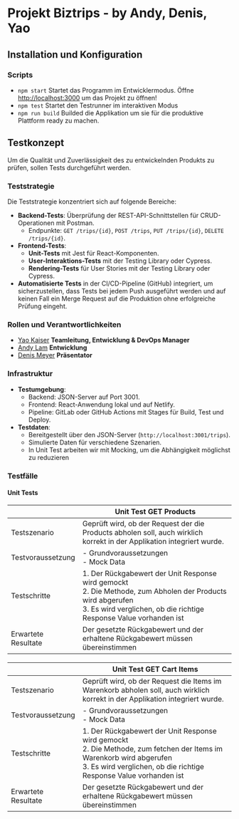 # Projekt Biztrips - by Andy, Denis, Yao

## Installation und Konfiguration

### Scripts

- `npm start`
Startet das Programm im Entwicklermodus. Öffne [http://localhost:3000](http://localhost:3000/) um das Projekt zu öffnen!
- `npm test`
Startet den Testrunner im interaktiven Modus
- `npm run build`
Builded die Applikation um sie für die produktive Plattform ready zu machen. 

## Testkonzept

Um die Qualität und Zuverlässigkeit des zu entwickelnden Produkts zu prüfen, sollen Tests durchgeführt werden. 

### Teststrategie

Die Teststrategie konzentriert sich auf folgende Bereiche:

- **Backend-Tests**: Überprüfung der REST-API-Schnittstellen für CRUD-Operationen mit Postman.
    - Endpunkte: `GET /trips/{id}`, `POST /trips`, `PUT /trips/{id}`, `DELETE /trips/{id}`.
- **Frontend-Tests**:
    - **Unit-Tests** mit Jest für React-Komponenten.
    - **User-Interaktions-Tests** mit der Testing Library oder Cypress.
    - **Rendering-Tests** für User Stories mit der Testing Library oder Cypress.
- **Automatisierte Tests** in der CI/CD-Pipeline (GitHub) integriert, um sicherzustellen, dass Tests bei jedem Push ausgeführt werden und auf keinen Fall ein Merge Request auf die Produktion ohne erfolgreiche Prüfung eingeht. 

### **Rollen und Verantwortlichkeiten**

- [Yao Kaiser](https://github.com/abbeynox) **Teamleitung, Entwicklung & DevOps Manager**
- [Andy Lam](https://github.com/hoshiguru) **Entwicklung**
- [Denis Meyer](https://github.com/meyden) **Präsentator**

### **Infrastruktur**

- **Testumgebung**:
    - Backend: JSON-Server auf Port 3001.
    - Frontend: React-Anwendung lokal und auf Netlify.
    - Pipeline: GitLab oder GitHub Actions mit Stages für Build, Test und Deploy.
- **Testdaten**:
    - Bereitgestellt über den JSON-Server (`http://localhost:3001/trips`).
    - Simulierte Daten für verschiedene Szenarien.
    - In Unit Test arbeiten wir mit Mocking, um die Abhängigkeit möglichst zu reduzieren

### Testfälle

#### Unit Tests
|  | Unit Test GET Products |
| --- | --- |
| Testszenario | Geprüft wird, ob der Request der die Products abholen soll, auch wirklich korrekt in der Applikation integriert wurde. |
| Testvoraussetzung | - Grundvoraussetzungen<br>- Mock Data |
| Testschritte | 1. Der Rückgabewert der Unit Response wird gemockt<br>2. Die Methode, zum Abholen der Products wird abgerufen<br>3. Es wird verglichen, ob die richtige Response Value vorhanden ist |
| Erwartete Resultate | Der gesetzte Rückgabewert und der erhaltene Rückgabewert müssen übereinstimmen |

#### 

|  | Unit Test GET Cart Items |
| --- | --- |
| Testszenario | Geprüft wird, ob der Request die Items im Warenkorb abholen soll, auch wirklich korrekt in der Applikation integriert wurde. |
| Testvoraussetzung | - Grundvoraussetzungen<br>- Mock Data |
| Testschritte | 1. Der Rückgabewert der Unit Response wird gemockt<br>2. Die Methode, zum fetchen der Items im Warenkorb wird abgerufen<br>3. Es wird verglichen, ob die richtige Response Value vorhanden ist |
| Erwartete Resultate | Der gesetzte Rückgabewert und der erhaltene Rückgabewert müssen übereinstimmen |
